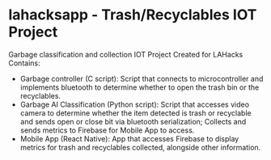 # lahacksapp - Trash/Recyclables IOT Project 
Garbage classification and collection IOT Project Created for LAHacks
Contains: 
- Garbage controller (C script): Script that connects to microcontroller and implements bluetooth to determine whether to open the trash bin or the recyclables.
- Garbage AI Classification (Python script): Script that accesses video camera to determine whether the item detected is trash or recyclable and sends open or close bit via bluetooth serialization; Collects and sends metrics to Firebase for Mobile App to access.
- Mobile App (React Native): App that accesses Firebase to display metrics for trash and recyclables collected, alongside other information. 
